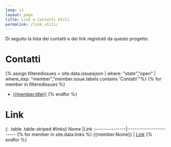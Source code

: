 ```yaml
---
lang: it
layout: page
title: Link e Contatti Utili
permalink: /link_utili/
---
```


Di seguito la lista dei contatti e dei link registrati da questo progetto.

# Contatti

{% assign filteredissues = site.data.issuesjson | where: "state","open" | where_exp: "member","member.issue.labels contains 'Contatti'"%}
{% for member in filteredissues %}
* <a href="/issues/{{ member.number | datapage_url: '.' }}">{{member.title}}</a>
{% endfor %}

# Link

{: .table .table-striped #links}
Nome            |Link
:---------------|:-----------------------
{% for member in site.data.links %} {{member.Nome}} | [Link]({{member.Link}})
{% endfor %}
